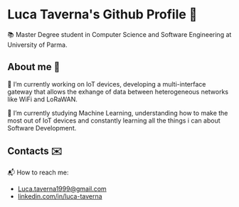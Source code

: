 # Luca Taverna's Github Profile 🤖
📚 Master Degree student in Computer Science and Software Engineering at University of Parma.

## About me 📂
👷 I’m currently working on IoT devices, developing a multi-interface gateway that allows the exhange of data between heterogeneous networks like WiFi and LoRaWAN. 

🌱 I’m currently studying Machine Learning, understanding how to make the most out of IoT devices and constantly learning all the things i can about Software Development. 

## Contacts ✉️

📬 How to reach me:
* Luca.taverna1999@gmail.com
* [linkedin.com/in/luca-taverna](www.linkedin.com/in/luca-taverna)
